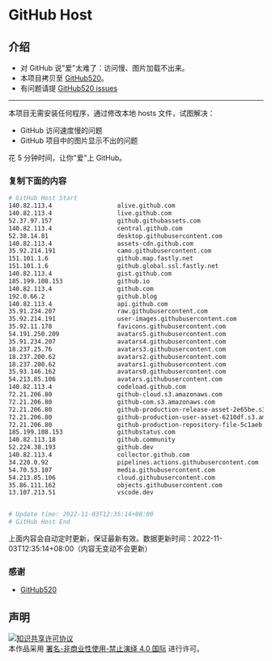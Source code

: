 # GitHub Host
## 介绍
- 对 GitHub 说"爱"太难了：访问慢、图片加载不出来。
- 本项目拷贝至 [GitHub520](https://github.com/521xueweihan/GitHub520)。
- 有问题请提 [GitHub520 issues](https://github.com/521xueweihan/GitHub520/issues/new)

---

本项目无需安装任何程序，通过修改本地 hosts 文件，试图解决：
- GitHub 访问速度慢的问题
- GitHub 项目中的图片显示不出的问题

花 5 分钟时间，让你"爱"上 GitHub。

### 复制下面的内容
```bash
# GitHub Host Start
140.82.113.4                  alive.github.com
140.82.113.4                  live.github.com
52.37.97.157                  github.githubassets.com
140.82.113.4                  central.github.com
52.38.14.81                   desktop.githubusercontent.com
140.82.113.4                  assets-cdn.github.com
35.92.214.191                 camo.githubusercontent.com
151.101.1.6                   github.map.fastly.net
151.101.1.6                   github.global.ssl.fastly.net
140.82.113.4                  gist.github.com
185.199.108.153               github.io
140.82.113.4                  github.com
192.0.66.2                    github.blog
140.82.113.4                  api.github.com
35.91.234.207                 raw.githubusercontent.com
35.92.214.191                 user-images.githubusercontent.com
35.92.11.178                  favicons.githubusercontent.com
54.191.250.209                avatars5.githubusercontent.com
35.91.234.207                 avatars4.githubusercontent.com
18.237.25.76                  avatars3.githubusercontent.com
18.237.200.62                 avatars2.githubusercontent.com
18.237.200.62                 avatars1.githubusercontent.com
35.93.146.162                 avatars0.githubusercontent.com
54.213.85.106                 avatars.githubusercontent.com
140.82.113.4                  codeload.github.com
72.21.206.80                  github-cloud.s3.amazonaws.com
72.21.206.80                  github-com.s3.amazonaws.com
72.21.206.80                  github-production-release-asset-2e65be.s3.amazonaws.com
72.21.206.80                  github-production-user-asset-6210df.s3.amazonaws.com
72.21.206.80                  github-production-repository-file-5c1aeb.s3.amazonaws.com
185.199.108.153               githubstatus.com
140.82.113.18                 github.community
52.224.38.193                 github.dev
140.82.113.4                  collector.github.com
34.220.0.92                   pipelines.actions.githubusercontent.com
54.70.53.107                  media.githubusercontent.com
54.213.85.106                 cloud.githubusercontent.com
35.86.111.162                 objects.githubusercontent.com
13.107.213.51                 vscode.dev


# Update time: 2022-11-03T12:35:14+08:00
# GitHub Host End

```
上面内容会自动定时更新，保证最新有效。数据更新时间：2022-11-03T12:35:14+08:00（内容无变动不会更新）

### 感谢

- [GitHub520](https://github.com/521xueweihan/GitHub520)

## 声明
<a rel="license" href="https://creativecommons.org/licenses/by-nc-nd/4.0/deed.zh"><img alt="知识共享许可协议" style="border-width: 0" src="https://licensebuttons.net/l/by-nc-nd/4.0/88x31.png"></a><br>本作品采用 <a rel="license" href="https://creativecommons.org/licenses/by-nc-nd/4.0/deed.zh">署名-非商业性使用-禁止演绎 4.0 国际</a> 进行许可。